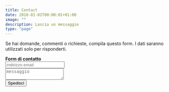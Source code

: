 ```yaml
---
title: Contact
date: 2018-01-01T00:00:01+01:00
image: ""
description: Lascia un messaggio
type: "page"
---
```



Se hai domande, commenti o richieste, compila questo form. I dati saranno utilizzati solo per risponderti.

<form method="POST" action="https://formspree.io/mail@madebyhumanrace.com">
  <b>Form di contatto</b><br>
  <input type="text" name="email" placeholder="indirizzo email"><br>
  <textarea type="text" name="message" placeholder="messaggio"></textarea><br>
  <button type="submit" class="font-button">Spedisci</button>
</form>
